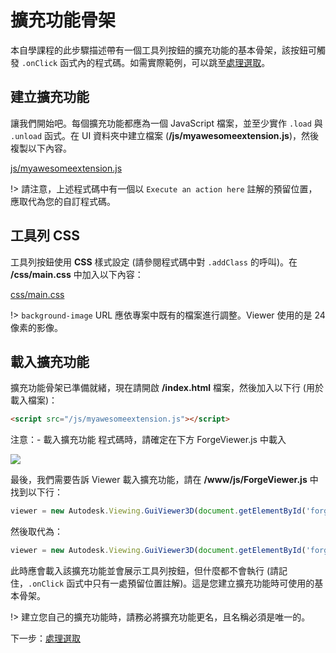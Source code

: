 # 擴充功能骨架

本自學課程的此步驟描述帶有一個工具列按鈕的擴充功能的基本骨架，該按鈕可觸發 `.onClick` 函式內的程式碼。如需實際範例，可以跳至[處理選取](/zh-TW/viewer/extensions/selection)。

## 建立擴充功能

讓我們開始吧。每個擴充功能都應為一個 JavaScript 檔案，並至少實作 `.load` 與 `.unload` 函式。在 UI 資料夾中建立檔案 (**/js/myawesomeextension.js**)，然後複製以下內容。 

[js/myawesomeextension.js](_snippets/extensions/js/myawesomeextension.js ':include :type=code javascript')

!> 請注意，上述程式碼中有一個以 `Execute an action here` 註解的預留位置，應取代為您的自訂程式碼。

## 工具列 CSS

工具列按鈕使用 **CSS** 樣式設定 (請參閱程式碼中對 `.addClass` 的呼叫)。在 **/css/main.css** 中加入以下內容：

[css/main.css](_snippets/extensions/css/main.1.css ':include :type=code css')

!> `background-image` URL 應依專案中既有的檔案進行調整。Viewer 使用的是 24 像素的影像。

## 載入擴充功能

擴充功能骨架已準備就緒，現在請開啟 **/index.html** 檔案，然後加入以下行 (用於載入檔案)：

```html
<script src="/js/myawesomeextension.js"></script>
```

注意：- 載入擴充功能 <scripts> 程式碼時，請確定在下方 ForgeViewer.js 中載入 

![](_media/forge/extension_example.png)



最後，我們需要告訴 Viewer 載入擴充功能，請在 **/www/js/ForgeViewer.js** 中找到以下行：

```javascript
viewer = new Autodesk.Viewing.GuiViewer3D(document.getElementById('forgeViewer'));
```

然後取代為：

```javascript
viewer = new Autodesk.Viewing.GuiViewer3D(document.getElementById('forgeViewer'), { extensions: ['MyAwesomeExtension'] });
```

此時應會載入該擴充功能並會展示工具列按鈕，但什麼都不會執行 (請記住，`.onClick` 函式中只有一處預留位置註解)。這是您建立擴充功能時可使用的基本骨架。 

!> 建立您自己的擴充功能時，請務必將擴充功能更名，且名稱必須是唯一的。 


下一步：[處理選取](/zh-TW/viewer/extensions/selection)

